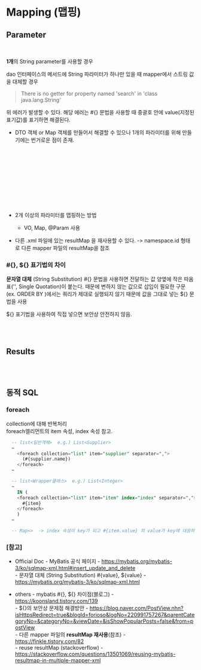 # Mapping (맵핑)

## Parameter

<br>

**1개**의 String parameter를 사용할 경우

dao 인터페이스의 메서드에 String 파라미터가 하나만 있을 때 mapper에서 스트링 값을 대체할 경우 
> There is no getter for property named 'search' in 'class java.lang.String' <br>

위 에러가 발생할 수 있다. 해당 에러는 #{} 문법을 사용할 때 중괄호 안에 value(지정된 표기값)를 표기하면 해결된다.

* DTO 객체 or Map 객체를 만들어서 해결할 수 있으나 1개의 파라미터를 위해 만들기에는 번거로운 점이 존재.


<br><br><br>
<br><br><br>
<br><br><br>


* 2개 이상의 파라미터를 맵핑하는 방법
  - VO, Map, @Param 사용


* 다른 .xml 파일에 있는 resultMap 을 재사용할 수 있다.
  -> namespace.id 형태로 다른 mapper 파일의 resultMap을 참조


### #{}, ${} 표기법의 차이
**문자열 대체** (String Substitution)
#{} 문법을 사용하면 전달하는 값 양옆에 작은 따옴표('', Single Quotation)이 붙는다.
때문에 변하지 않는 값으로 삽입이 필요한 구문 (ex. ORDER BY )에서는 쿼리가 제대로 실행되지 않기 때문에 값을 그대로 넣는 ${} 문법을 사용

${} 표기법을 사용하여 직접 넣으면 보안상 안전하지 않음.


<br><br>  

## Results


<br><br>

## 동적 SQL

### **foreach**
collection에 대해 반복처리 <br>
foreach엘리먼트의 item 속성, index 속성 참고.
<br>

``` sql
  -- list<일반객체>  e.g.) List<Supplier>
  ~
    <foreach collection="list" item="supplier" separator=",">
      (#{supplier.name})
    </foreach>
  ~

  -- list<Wrapper클래스>  e.g.) List<Integer>
  ~
    IN (
    <foreach collection="list" item="item" index="index" separator=",">
      #{item}
    </foreach>
    )
  ~

  -- Map<>  -> index 속성이 key가 되고 #{item.value} 의 value가 key에 대응하는 값이 됨.

```


### [참고] <br>
  * Official Doc
  *-* MyBatis 공식 페이지 - https://mybatis.org/mybatis-3/ko/sqlmap-xml.html#insert_update_and_delete <br>
  *-* 문자열 대체 (String Substitution) #{value}, ${value} - https://mybatis.org/mybatis-3/ko/sqlmap-xml.html <br>

  * others
  *-* mybatis #{}, ${} 차이점(블로그) - https://koonsland.tistory.com/139 <br>
  *-* ${}의 보안상 문제점 해결방안 - https://blog.naver.com/PostView.nhn?isHttpsRedirect=true&blogId=forioso&logNo=220991757267&parentCategoryNo=&categoryNo=&viewDate=&isShowPopularPosts=false&from=postView <br>
  *-* 다른 mapper 파일의 **resultMap 재사용**(참조) - https://finkle.tistory.com/82 <br>
  *-* reuse resultMap (stackoverflow) - https://stackoverflow.com/questions/13501069/reusing-mybatis-resultmap-in-multiple-mapper-xml <br>


  
